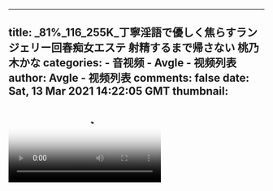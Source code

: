 
---
title: _81%_116_255K_丁寧淫語で優しく焦らすランジェリー回春痴女エステ 射精するまで帰さない 桃乃木かな
categories: 
    - 音视频
    - Avgle - 视频列表
author: Avgle - 视频列表
comments: false
date: Sat, 13 Mar 2021 14:22:05 GMT
thumbnail: 
---

<div>   
<video controls loop poster="https://static-clst.avgle.com/videos/tmb15/499874/1.jpg" src="https://static-clst.avgle.com/videos/tmb15/499874/preview.mp4"></video>  
</div>
            